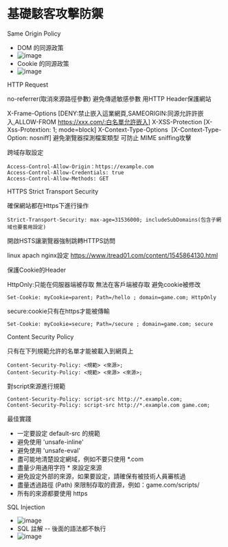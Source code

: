 # 基礎駭客攻擊防禦
Same Origin Policy

- DOM 的同源政策
- ![image](https://user-images.githubusercontent.com/52542210/117407552-4c228d80-af41-11eb-8eba-dace488a6339.png)
- Cookie 的同源政策
- ![image](https://user-images.githubusercontent.com/52542210/117407580-55abf580-af41-11eb-9c31-b35473b89fb8.png)

HTTP Request

no-referrer(取消來源路徑參數)
避免傳遞敏感參數
用HTTP Header保護網站


X-Frame-Options [DENY:禁止嵌入這業網頁,SAMEORIGIN:同源允許許嵌入,ALLOW-FROM https://xxx.com/:白名單允許嵌入]
X-XSS-Protection [X-Xss-Protextion: 1; mode=block]
X-Context-Type-Options  [X-Context-Type-Option: nosniff] 避免瀏覽器探測檔案類型 可防止 MIME sniffing攻擊 

跨域存取設定

```
Access-Control-Allow-Origin：https://example.com
Access-Control-Allow-Credentials: true
Access-Control-Allow-Methods: GET
```

HTTPS Strict Transport Security

確保網站都在Https下進行操作
```
Strict-Transport-Security: max-age=31536000; includeSubDomains(包含子網域也要套用設定)
```
開啟HSTS讓瀏覽器強制跳轉HTTPS訪問

linux apach nginx設定
https://www.itread01.com/content/1545864130.html

保護Cookie的Header

HttpOnly:只能在伺服器端被存取 無法在客戶端被存取
避免cookie被修改
```
Set-Cookie: myCookie=parent; Path=/hello ; domain=game.com; HttpOnly
```
secure:cookie只有在https才能被傳輸
```
Set-Cookie: myCookie=secure; Path=/secure ; domain=game.com; secure
```

Content Security Policy

只有在下列規範允許的名單才能被載入到網頁上
```
Content-Security-Policy: <規範> <來源>;
Content-Security-Policy: <規範> <來源> <來源>;
```
對script來源進行規範
```
Content-Security-Policy: script-src http://*.example.com;
Content-Security-Policy: script-src http://*.example.com game.com;
```
最佳實踐

- 一定要設定 default-src 的規範
- 避免使用 'unsafe-inline'
- 避免使用 'unsafe-eval'
- 盡可能地清楚設定網域，例如不要只使用 *.com 
- 盡量少用通用字符 * 來設定來源
- 避免設定外部的來源，如果要設定，請確保有被技術人員審核過
- 盡量透過路徑 (Path) 來限制存取的資源，例如：game.com/scripts/
- 所有的來源都要使用 https

SQL Injection
- ![image](https://user-images.githubusercontent.com/52542210/117407637-68262f00-af41-11eb-9b29-6b976b322bb1.png)
- SQL 註解 -- 後面的語法都不執行
- ![image](https://user-images.githubusercontent.com/52542210/117407665-72e0c400-af41-11eb-8de7-287543a171a7.png)

